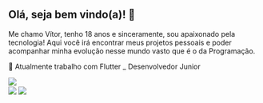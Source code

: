## Olá, seja bem vindo(a)! 👋

Me chamo Vítor, tenho 18 anos e sinceramente, sou apaixonado pela tecnologia! Aqui você irá encontrar meus projetos pessoais e poder acompanhar minha evolução nesse mundo vasto que é o da Programação. 

🔭 Atualmente trabalho com Flutter
_ Desenvolvedor Junior

<html>
<body>

<div>
<a href="https://github.com/Mott4">
  <img align="center" src="https://github-readme-stats.vercel.app/api?username=Mott4&show_icons=true&theme=onedark" />
</a>
</div>

<div>
<img align="center" src="https://img.shields.io/twitter/follow/mott4vito?style=social"/>
<img align="center" src="https://img.shields.io/badge/Flutter-02569B?style=for-the-badge&logo=flutter&logoColor=white"/>
</div>
  
</body>
</html>
